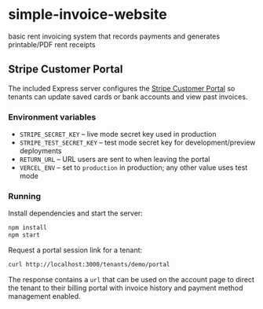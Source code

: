 # simple-invoice-website

basic rent invoicing system that records payments and generates printable/PDF rent receipts

## Stripe Customer Portal

The included Express server configures the [Stripe Customer Portal](https://stripe.com/docs/billing/subscriptions/customer-portal) so tenants can update saved cards or bank accounts and view past invoices.

### Environment variables

- `STRIPE_SECRET_KEY` – live mode secret key used in production
- `STRIPE_TEST_SECRET_KEY` – test mode secret key for development/preview deployments
- `RETURN_URL` – URL users are sent to when leaving the portal
- `VERCEL_ENV` – set to `production` in production; any other value uses test mode

### Running

Install dependencies and start the server:

```bash
npm install
npm start
```

Request a portal session link for a tenant:

```bash
curl http://localhost:3000/tenants/demo/portal
```

The response contains a `url` that can be used on the account page to direct the tenant to their billing portal with invoice history and payment method management enabled.
